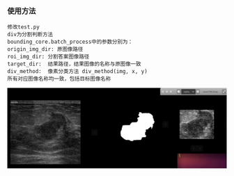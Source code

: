 ### 使用方法
    修改test.py
    div为分割判断方法
    bounding_core.batch_process中的参数分别为：
    origin_img_dir: 原图像路径
    roi_img_dir: 分割答案图像路径
    target_dir:  结果路径，结果图像的名称与原图像一致
    div_method:  像素分类方法 div_method(img, x, y)
    所有对应图像名称均一致，包括目标图像名称

![example](https://github.com/Jojozzc/bounding-rect/blob/master/example-all.png)
